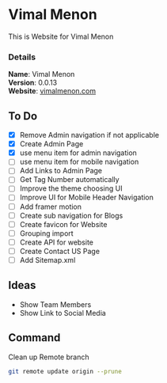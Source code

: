 # Vimal Menon

This is Website for Vimal Menon

### Details

<b>Name</b>: Vimal Menon
<br/>
<b>Version</b>: 0.0.13
<br/>
<b>Website</b>: [vimalmenon.com](https://vimalmenon.com)
<br/>

## To Do

- [x] Remove Admin navigation if not applicable
- [x] Create Admin Page
- [x] use menu item for admin navigation
- [ ] use menu item for mobile navigation
- [ ] Add Links to Admin Page
- [ ] Get Tag Number automatically
- [ ] Improve the theme choosing UI
- [ ] Improve UI for Mobile Header Navigation
- [ ] Add framer motion
- [ ] Create sub navigation for Blogs
- [ ] Create favicon for Website
- [ ] Grouping import
- [ ] Create API for website
- [ ] Create Contact US Page
- [ ] Add Sitemap.xml

## Ideas

- Show Team Members
- Show Link to Social Media

## Command
Clean up Remote branch
```sh
git remote update origin --prune
```